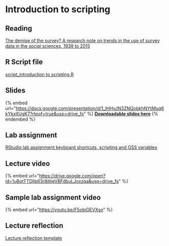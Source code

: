 # Introduction to scripting

## Reading

[The demise of the survey? A research note on trends in the use of survey data in the social sciences, 1939 to 2015](https://drive.google.com/file/d/1zdNiWlaal7qUUTXd755NFLkxLGEOXgfA/view?usp=sharing)

## R Script file

[script\_introduction to scripting.R](https://drive.google.com/open?id=1ksWH9huWbEYaCsdgToB97rkiw4UPQmf1\&usp=drive_fs)

## Slides

{% embed url="https://docs.google.com/presentation/d/1_lHHvJN3ZNQobkhNYtMuq6kYkxItUgK7?rtpof=true&usp=drive_fs" %}
[**Downloadable slides here**](https://docs.google.com/presentation/d/1_lHHvJN3ZNQobkhNYtMuq6kYkxItUgK7?rtpof=true\&usp=drive_fs)
{% endembed %}

## Lab assignment

[RStudio lab assignment keyboard shortcuts, scripting and GSS variables](https://docs.google.com/document/d/1_nM_N35xnALjjEIgoDfvA68ai1iJMlk8/edit?usp=sharing\&ouid=100179871492576617561\&rtpof=true\&sd=true)

## Lecture video

{% embed url="https://drive.google.com/open?id=1uBotTTDljb63r8itIieVBFdbuLJoxzqa&usp=drive_fs" %}

## Sample lab assignment video

{% embed url="https://youtu.be/F5obiGEVXso" %}

## Lecture reflection

[Lecture reflection template](https://docs.google.com/document/d/1ZgGmBWHrt_nmLqeRqCNX2eDn_x0yTFac?rtpof=true\&usp=drive_fs)

